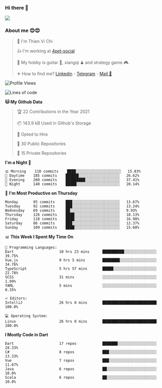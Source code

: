 ### Hi there 👋
![](https://media1.tenor.com/images/9aa4aee77151757a310fcdb4b8fd2a0a/tenor.gif?itemid=12671405)

### About me 😍😍

> 🙎 I'm Thien Vi Chi
> 
> 👍 I'm working at [4pet-social](https://github.com/4pet-social)
>
> 🥞 My hobby is guitar 🎸, xiangqi ♟ and strategy game 🎮.
> 
> ✈ How to find me? [Linkedin](https://www.linkedin.com/in/tvc12/) - [Telegram](https://t.me/yeutham212) - [Mail 📧](mailto:meomeocf98@gmail.com)
> 

<!--START_SECTION:waka-->
![Profile Views](http://img.shields.io/badge/Profile%20Views-4-blue)

![Lines of code](https://img.shields.io/badge/From%20Hello%20World%20I%27ve%20Written-712086%20lines%20of%20code-blue)

**🐱 My Github Data** 

> 🏆 22 Contributions in the Year 2021
 > 
> 📦 143.9 kB Used in Github's Storage 
 > 
> 💼 Opted to Hire
 > 
> 📜 30 Public Repositories 
 > 
> 🔑 15 Private Repositories  
 > 
**I'm a Night 🦉** 

```text
🌞 Morning    110 commits    ████░░░░░░░░░░░░░░░░░░░░░   15.83% 
🌆 Daytime    185 commits    ██████░░░░░░░░░░░░░░░░░░░   26.62% 
🌃 Evening    260 commits    █████████░░░░░░░░░░░░░░░░   37.41% 
🌙 Night      140 commits    █████░░░░░░░░░░░░░░░░░░░░   20.14%

```
📅 **I'm Most Productive on Thursday** 

```text
Monday       95 commits     ███░░░░░░░░░░░░░░░░░░░░░░   13.67% 
Tuesday      92 commits     ███░░░░░░░░░░░░░░░░░░░░░░   13.24% 
Wednesday    69 commits     ██░░░░░░░░░░░░░░░░░░░░░░░   9.93% 
Thursday     126 commits    ████░░░░░░░░░░░░░░░░░░░░░   18.13% 
Friday       118 commits    ████░░░░░░░░░░░░░░░░░░░░░   16.98% 
Saturday     86 commits     ███░░░░░░░░░░░░░░░░░░░░░░   12.37% 
Sunday       109 commits    ████░░░░░░░░░░░░░░░░░░░░░   15.68%

```


📊 **This Week I Spent My Time On** 

```text
💬 Programming Languages: 
Dart                     10 hrs 23 mins      ██████████░░░░░░░░░░░░░░░   39.75% 
Vue.js                   9 hrs 5 mins        ████████░░░░░░░░░░░░░░░░░   34.76% 
TypeScript               5 hrs 57 mins       █████░░░░░░░░░░░░░░░░░░░░   22.78% 
SCSS                     31 mins             ░░░░░░░░░░░░░░░░░░░░░░░░░   1.99% 
YAML                     5 mins              ░░░░░░░░░░░░░░░░░░░░░░░░░   0.35%

🔥 Editors: 
IntelliJ                 26 hrs 8 mins       █████████████████████████   100.0%

💻 Operating System: 
Linux                    26 hrs 8 mins       █████████████████████████   100.0%

```

**I Mostly Code in Dart** 

```text
Dart                     17 repos            ███████░░░░░░░░░░░░░░░░░░   28.33% 
C#                       8 repos             ███░░░░░░░░░░░░░░░░░░░░░░   13.33% 
Vue                      7 repos             ███░░░░░░░░░░░░░░░░░░░░░░   11.67% 
Java                     6 repos             ██░░░░░░░░░░░░░░░░░░░░░░░   10.0% 
Scala                    6 repos             ██░░░░░░░░░░░░░░░░░░░░░░░   10.0%

```



<!--END_SECTION:waka-->